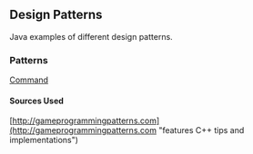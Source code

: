 ## Design Patterns
Java examples of different design patterns.

### Patterns
[Command](https://github.com/epes/java-design-patterns/tree/master/src/tv/epes/designpatterns/command)


#### Sources Used
[http://gameprogrammingpatterns.com](http://gameprogrammingpatterns.com "features C++ tips and implementations")